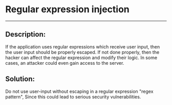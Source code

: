 # Regular expression injection
-------

## Description:

If the application uses regular expressions which receive user input,
then the user input should be properly escaped.
If not done properly, then the hacker can affect the regular expression and modify their
logic. In some cases, an attacker could even gain access to the server.


## Solution:

Do not use user-input without escaping in a regular expression "regex pattern",
Since this could lead to serious security vulnerabilities.
